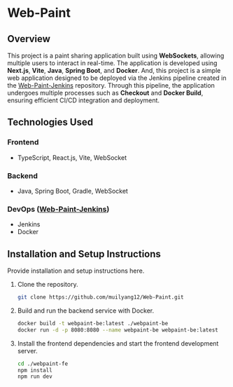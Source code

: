# Web-Paint

## Overview

This project is a paint sharing application built using **WebSockets**, allowing multiple users to interact in real-time. The application is developed using **Next.js**, **Vite**, **Java**, **Spring Boot**, and **Docker**. And, this project is a simple web application designed to be deployed via the Jenkins pipeline created in the [Web-Paint-Jenkins](https://github.com/muilyang12/Web-Paint-Jenkins) repository. Through this pipeline, the application undergoes multiple processes such as **Checkout** and **Docker Build**, ensuring efficient CI/CD integration and deployment.

## Technologies Used

### Frontend

- TypeScript, React.js, Vite, WebSocket

### Backend

- Java, Spring Boot, Gradle, WebSocket

### DevOps ([Web-Paint-Jenkins](https://github.com/muilyang12/Web-Paint-Jenkins))

- Jenkins
- Docker

## Installation and Setup Instructions

Provide installation and setup instructions here.

1. Clone the repository.

   ```sh
   git clone https://github.com/muilyang12/Web-Paint.git
   ```

2. Build and run the backend service with Docker.

   ```sh
   docker build -t webpaint-be:latest ./webpaint-be
   docker run -d -p 8080:8080 --name webpaint-be webpaint-be:latest
   ```

3. Install the frontend dependencies and start the frontend development server.

   ```sh
   cd ./webpaint-fe
   npm install
   npm run dev
   ```
